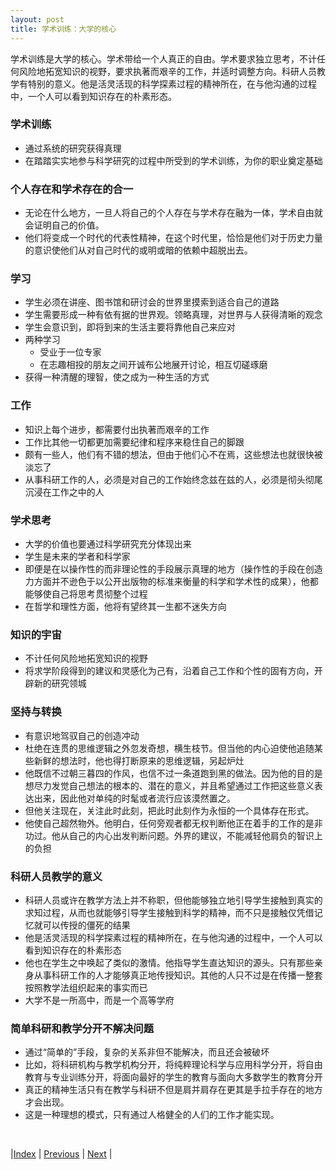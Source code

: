 ```yaml
---
layout: post
title: 学术训练：大学的核心
---
```


学术训练是大学的核心。学术带给一个人真正的自由。学术要求独立思考，不计任何风险地拓宽知识的视野，要求执著而艰辛的工作，并适时调整方向。科研人员教学有特别的意义。他是活灵活现的科学探素过程的精神所在，在与他沟通的过程中，一个人可以看到知识存在的朴素形态。

### 学术训练
- 通过系统的研究获得真理
- 在踏踏实实地参与科学研究的过程中所受到的学术训练，为你的职业奠定基础

### 个人存在和学术存在的合一
- 无论在什么地方，一旦人将自己的个人存在与学术存在融为一体，学术自由就会证明自己的价值。
- 他们将变成一个时代的代表性精神，在这个时代里，恰恰是他们对于历史力量的意识使他们从对自己时代的或明或暗的依赖中超脱出去。

### 学习
- 学生必须在讲座、图书馆和研讨会的世界里摸索到适合自己的道路
- 学生需要形成一种有依有据的世界观。领略真理，对世界与人获得清晰的观念
- 学生会意识到，即将到来的生活主要将靠他自己来应对
- 两种学习
  - 受业于一位专家
  - 在志趣相投的朋友之间开诚布公地展开讨论，相互切磋琢磨
- 获得一种清醒的理智，使之成为一种生活的方式

### 工作
- 知识上每个进步，都需要付出执著而艰辛的工作
- 工作比其他一切都更加需要纪律和程序来稳住自己的脚跟
- 颇有一些人，他们有不错的想法，但由于他们心不在焉，这些想法也就很快被淡忘了
- 从事科研工作的人，必须是对自己的工作始终念兹在兹的人，必须是彻头彻尾沉浸在工作之中的人

### 学术思考

- 大学的价值也要通过科学研究充分体现出来
- 学生是未来的学者和科学家
- 即便是在以操作性的而非理论性的手段展示真理的地方（操作性的手段在创造力方面并不逊色于以公开出版物的标准来衡量的科学和学术性的成果），他都能够使自己将思考贯彻整个过程
- 在哲学和理性方面，他将有望终其一生都不迷失方向

### 知识的宇宙
- 不计任何风险地拓宽知识的视野
- 将求学阶段得到的建议和灵感化为己有，沿着自己工作和个性的固有方向，开辟新的研究领城

### 坚持与转换
- 有意识地驾驭自己的创造冲动
- 杜绝在连贯的思维逻辑之外忽发奇想，横生枝节。但当他的内心迫使他追随某些新鲜的想法时，他也得打断原来的思维逻辑，另起炉灶
- 他既信不过朝三暮四的作风，也信不过一条道跑到黑的做法。因为他的目的是想尽力发觉自己想法的根本的、潜在的意义，并且希望通过工作把这些意义表达出来，因此他对单纯的时髦或者流行应该漠然置之。
- 但他关注现在，关注此时此刻，把此时此刻作为永恒的一个具体存在形式。
- 他使自己超然物外。他明白，任何旁观者都无权判断他正在着手的工作的是非功过。他从自己的内心出发判断问题。外界的建议，不能减轻他肩负的智识上的负担

### 科研人员教学的意义
- 科研人员或许在教学方法上并不称职，但他能够独立地引导学生接触到真实的求知过程，从而也就能够引导学生接触到科学的精神，而不只是接触仅凭借记忆就可以传授的僵死的结果
- 他是活灵活现的科学探素过程的精神所在，在与他沟通的过程中，一个人可以看到知识存在的朴素形态
- 他也在学生之中唤起了类似的激情。他指导学生直达知识的源头。只有那些亲身从事科研工作的人才能够真正地传授知识。其他的人只不过是在传播一整套按照教学法组织起来的事实而已
- 大学不是一所高中，而是一个高等学府

### 简单科研和教学分开不解决问题
- 通过“简单的”手段，复杂的关系非但不能解决，而且还会被破坏
- 比如，将科研机构与教学机构分开，将纯粹理论科学与应用科学分开，将自由教育与专业训练分开，将面向最好的学生的教育与面向大多数学生的教育分开
- 真正的精神生活只有在教学与科研不但是肩并肩存在更其是手拉手存在的地方才会出现。
- 这是一种理想的模式，只有通过人格健全的人们的工作才能实现。


<br/>

|[Index](../../) | [Previous](2-1-goal) | [Next](2-5-whole-man)  |
